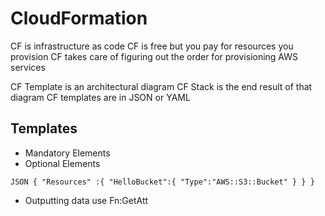 CloudFormation
==============
CF is infrastructure as code
CF is free but you pay for resources you provision
CF takes care of figuring out the order for provisioning AWS services

CF Template is an architectural diagram
CF Stack is the end result of that diagram
CF templates are in JSON or YAML

## Templates
- Mandatory Elements
- Optional Elements

`JSON
{
    "Resources" :{
        "HelloBucket":{
            "Type":"AWS::S3::Bucket"
        }
    }
}`

* Outputting data
  use Fn:GetAtt


